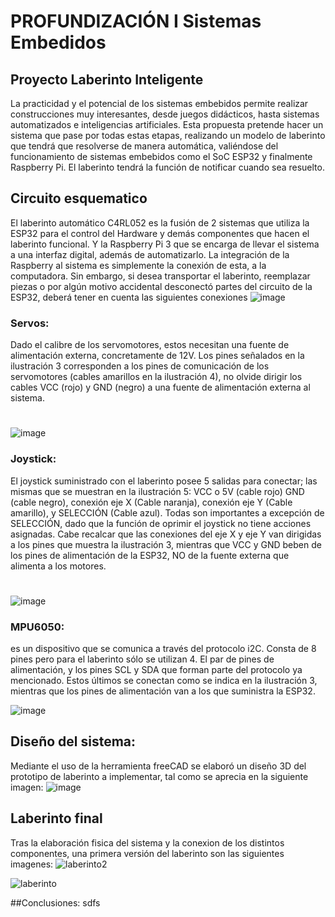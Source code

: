 # PROFUNDIZACIÓN I Sistemas Embedidos
## Proyecto Laberinto Inteligente
La practicidad y el potencial de los sistemas embebidos permite realizar 
construcciones muy interesantes, desde juegos didácticos, hasta sistemas 
automatizados e inteligencias artificiales. Esta propuesta pretende hacer un 
sistema que pase por todas estas etapas, realizando un modelo de laberinto 
que tendrá que resolverse de manera automática, valiéndose del 
funcionamiento de sistemas embebidos como el SoC ESP32 y finalmente 
Raspberry Pi. El laberinto tendrá la función de notificar cuando sea resuelto.

## Circuito esquematico
El laberinto automático C4RL052 es la fusión de 2 sistemas que utiliza la ESP32 para el 
control del Hardware y demás componentes que hacen el laberinto funcional. Y la 
Raspberry Pi 3 que se encarga de llevar el sistema a una interfaz digital, además de 
automatizarlo.
La integración de la Raspberry al sistema es simplemente la conexión de esta, a la 
computadora. Sin embargo, si desea transportar el laberinto, reemplazar piezas o por 
algún motivo accidental desconectó partes del circuito de la ESP32, deberá tener en 
cuenta las siguientes conexiones
![image](https://github.com/lokoi2c/PROF_II_Sis_embedidos/assets/71717504/b84b9625-7a5d-4463-94c3-fba522d0611c)

### Servos: 
Dado el calibre de los 
servomotores, estos necesitan una fuente de 
alimentación externa, concretamente de 12V.
Los pines señalados en la ilustración 3 
corresponden a los pines de comunicación de 
los servomotores (cables amarillos en la 
ilustración 4), no olvide dirigir los cables VCC
(rojo) y GND (negro) a una fuente de 
alimentación externa al sistema.
#
![image](https://github.com/lokoi2c/PROF_II_Sis_embedidos/assets/71717504/889db8cf-b9b7-4672-8659-4348fc85a712)
### Joystick:
El joystick suministrado con el 
laberinto posee 5 salidas para conectar; las mismas que 
se muestran en la ilustración 5: VCC o 5V (cable rojo) 
GND (cable negro), conexión eje X (Cable naranja),
conexión eje Y (Cable amarillo), y SELECCIÓN (Cable 
azul). Todas son importantes a excepción de 
SELECCIÓN, dado que la función de oprimir el joystick 
no tiene acciones asignadas. Cabe recalcar que las 
conexiones del eje X y eje Y van dirigidas a los pines que 
muestra la ilustración 3, mientras que VCC y GND beben 
de los pines de alimentación de la ESP32, NO de la fuente externa que alimenta a los 
motores. 
#
![image](https://github.com/lokoi2c/PROF_II_Sis_embedidos/assets/71717504/1c1f038a-91c9-49d0-a9cd-60da1bf80e4e)
### MPU6050:
es un 
dispositivo que se comunica a través del protocolo i2C. 
Consta de 8 pines pero para el laberinto sólo se utilizan 4. El 
par de pines de alimentación, y los pines SCL y SDA que 
forman parte del protocolo ya mencionado. Estos últimos se 
conectan como se indica en la ilustración 3, mientras que los 
pines de alimentación van a los que suministra la ESP32.

![image](https://github.com/lokoi2c/PROF_II_Sis_embedidos/assets/71717504/6f8bfce0-033a-4801-abd3-98e0153114d6)

## Diseño del sistema:
Mediante el uso de la herramienta freeCAD  se elaboró un diseño 3D del prototipo de laberinto a implementar, tal como se aprecia en la siguiente imagen:
![image](https://github.com/lokoi2c/PROF_II_Sis_embedidos/assets/71717504/5f59cf84-d472-44ad-b9b8-447e10a46abf)

## Laberinto final
Tras la elaboración fisica del sistema y la conexion de los distintos componentes, una primera versión del laberinto son las siguientes imagenes:
![laberinto2](https://github.com/lokoi2c/PROF_II_Sis_embedidos/assets/71717504/df13e8dd-af8d-4b98-87bd-7418dc23e212)

![laberinto](https://github.com/lokoi2c/PROF_II_Sis_embedidos/assets/71717504/32fb4e13-0f13-4f7b-8952-f1f387bd18af)

##Conclusiones:
sdfs
